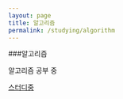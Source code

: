 ```yaml
---
layout: page
title: 알고리즘
permalink: /studying/algorithm
---
```



###알고리즘

알고리즘 공부 중

[스터디중](https://namhyo01.github.io/studying/algorithm)
